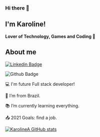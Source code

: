 ### Hi there 👋
## I'm Karoline!
**Lover of Technology, Games and Coding 💓**

## About me

[![Linkedin Badge](https://img.shields.io/badge/-LinkedIn-blue?style=flat-square&logo=Linkedin&logoColor=white&link=)]( https://www.linkedin.com/in/karolinea)

![Github Badge](https://img.shields.io/badge/-Github-000?style=flat-square&logo=Github&logoColor=white&link=https://github.com/KarolineA)

:computer: I'm future Full stack developer!

:house_with_garden: I’m from Brazil.

:books: I’m currently learning everything.

:outbox_tray: 2021 Goals: find a job.

<!--<code><img height= "20"src= "https://img.shields.io/badge/CSS-239120?&style=for-the-badge&logo=css3&logoColor=white"></code>
<code><img height= "20"src= "https://img.shields.io/badge/HTML5-E34F26?style=for-the-badge&logo=html5&logoColor=white"></code>
<code><img height= "20"src= "https://img.shields.io/badge/JavaScript-F7DF1E?style=for-the-badge&logo=javascript&logoColor=black"></code>
<code><img height= "20"src= "https://img.shields.io/badge/Kotlin-0095D5?&style=for-the-badge&logo=kotlin&logoColor=white"></code>
<code><img height= "20"src= "https://img.shields.io/badge/MySQL-00000F?style=for-the-badge&logo=mysql&logoColor=white"></code>
<code><img height= "20"src= "https://img.shields.io/badge/Node.js-43853D?style=for-the-badge&logo=node.js&logoColor=white"></code>
<code><img height= "20"src= "https://img.shields.io/badge/RASPBERRY%20PI-C51A4A.svg?&style=for-the-badge&logo=raspberry%20pi&logoColor=white"></code>
<code><img height= "20"src= "https://img.shields.io/badge/Angular-DD0031?style=for-the-badge&logo=angular&logoColor=white"></code>
<code><img height= "20"src= "https://img.shields.io/badge/microsoft%20azure-0089D6?style=for-the-badge&logo=microsoft-azure&logoColor=whit"></code>
<code><img height= "20"src= "https://img.shields.io/badge/Android-3DDC84?style=for-the-badge&logo=android&logoColor=white"></code>
<code><img height= "20"src= "https://img.shields.io/badge/Windows-0078D6?style=for-the-badge&logo=windows&logoColor=white"></code>
<code><img height= "20"src= "https://img.shields.io/badge/iOS-000000?style=for-the-badge&logo=ios&logoColor=white"></code>
<code><img height= "20"src= "https://img.shields.io/badge/Visual_Studio_Code-0078D4?style=for-the-badge&logo=visual%20studio%20code&logoColor=whit"></code>
<code><img height= "20"src= ""></code>
<code><img height= "20"src= ""></code> -->

 
 
 [![KarolineA GitHub stats](https://github-readme-stats.vercel.app/api?username=KarolineA)](https://github.com/KarolineA/github-readme-stats)


